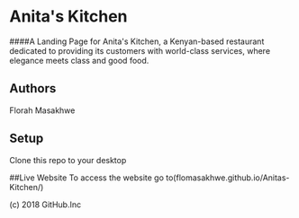 # Anita's Kitchen

####A Landing Page for Anita's Kitchen, a Kenyan-based restaurant dedicated to providing its customers with world-class services, where elegance meets class and good food.

## Authors
Florah Masakhwe

## Setup
Clone this repo to your desktop

##Live Website
To access the website go to(flomasakhwe.github.io/Anitas-Kitchen/)

(c) 2018 GitHub.Inc
